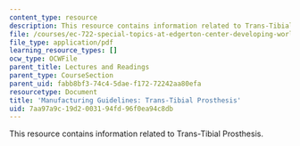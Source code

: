 ```yaml
---
content_type: resource
description: This resource contains information related to Trans-Tibial Prosthesis.
file: /courses/ec-722-special-topics-at-edgerton-center-developing-world-prosthetics-spring-2010/7aa97a9c19d2003194fd96f0ea94c8db_MITEC_722S10_ICRC_transtib.pdf
file_type: application/pdf
learning_resource_types: []
ocw_type: OCWFile
parent_title: Lectures and Readings
parent_type: CourseSection
parent_uid: fabb8bf3-74c4-5dae-f172-72242aa80efa
resourcetype: Document
title: 'Manufacturing Guidelines: Trans-Tibial Prosthesis'
uid: 7aa97a9c-19d2-0031-94fd-96f0ea94c8db
---
```

This resource contains information related to Trans-Tibial Prosthesis.

